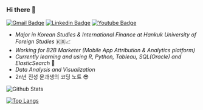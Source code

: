 ### Hi there 👋

<!--
**ameliachoi/ameliachoi** is a ✨ _special_ ✨ repository because its `README.md` (this file) appears on your GitHub profile.

Here are some ideas to get you started:

- 🔭 I’m currently working on ...
- 🌱 I’m currently learning ...
- 👯 I’m looking to collaborate on ...
- 🤔 I’m looking for help with ...
- 💬 Ask me about ...
- 📫 How to reach me: ...
- 😄 Pronouns: ...
- ⚡ Fun fact: ...
-->

 [![Gmail Badge](https://img.shields.io/badge/Gmail-d14836?style=flat-square&logo=Gmail&logoColor=white&link=mailto:choijin9561@gmail.com)](mailto:choijin9561@gmail.com) [![Linkedin Badge](https://img.shields.io/badge/-LinkedIn-blue?style=flat-square&logo=Linkedin&logoColor=white&link=https://www.linkedin.com/in/jin-choi-3974a8166/)](https://www.linkedin.com/in/jin-choi-3974a8166/) [![Youtube Badge](https://img.shields.io/badge/Youtube-ff0000?style=flat-square&logo=youtube&link=https://www.youtube.com/channel/UCpMsx_Ac9qVr9bFrBSOI-WQ/featured)](https://www.youtube.com/channel/UCpMsx_Ac9qVr9bFrBSOI-WQ/featured)


- *Major in Korean Studies & International Finance at Hankuk University of Foreign Studies* 🇰🇷📈
- *Working for B2B Marketer (Mobile App Attribution & Analytics platform)*
- *Currently learning and using R, Python, Tableau, SQL(Oracle) and ElasticSearch* 🌱
- *Data Analysis and Visualization*
- 2n년 진성 문과생의 코딩 노트 😎

![Github Stats](https://github-readme-stats.vercel.app/api?username=ameliachoi&show_icons=true)

[![Top Langs](https://github-readme-stats.vercel.app/api/top-langs/?username=ameliachoi)](https://github.com/anuraghazra/github-readme-stats)
